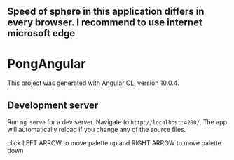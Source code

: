 ## Speed of sphere in this application differs in every browser. I recommend to use internet microsoft edge


# PongAngular

This project was generated with [Angular CLI](https://github.com/angular/angular-cli) version 10.0.4.

## Development server

Run `ng serve` for a dev server. Navigate to `http://localhost:4200/`. The app will automatically reload if you change any of the source files.

click LEFT ARROW to move palette up and RIGHT ARROW to move palette down 
